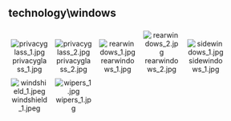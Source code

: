 ## technology\windows
<div class="col" style="display: inline-block; width: 16.66%; padding: 5px; box-sizing: border-box; text-align: center;">
<img src="https://media.evkx.net/multimedia/technology/windows/privacyglass_1_xst.jpg" class="img-thumbnail" alt="privacyglass_1.jpg">
privacyglass_1.jpg
</div>
<div class="col" style="display: inline-block; width: 16.66%; padding: 5px; box-sizing: border-box; text-align: center;">
<img src="https://media.evkx.net/multimedia/technology/windows/privacyglass_2_xst.jpg" class="img-thumbnail" alt="privacyglass_2.jpg">
privacyglass_2.jpg
</div>
<div class="col" style="display: inline-block; width: 16.66%; padding: 5px; box-sizing: border-box; text-align: center;">
<img src="https://media.evkx.net/multimedia/technology/windows/rearwindows_1_xst.jpg" class="img-thumbnail" alt="rearwindows_1.jpg">
rearwindows_1.jpg
</div>
<div class="col" style="display: inline-block; width: 16.66%; padding: 5px; box-sizing: border-box; text-align: center;">
<img src="https://media.evkx.net/multimedia/technology/windows/rearwindows_2_xst.jpg" class="img-thumbnail" alt="rearwindows_2.jpg">
rearwindows_2.jpg
</div>
<div class="col" style="display: inline-block; width: 16.66%; padding: 5px; box-sizing: border-box; text-align: center;">
<img src="https://media.evkx.net/multimedia/technology/windows/sidewindows_1_xst.jpg" class="img-thumbnail" alt="sidewindows_1.jpg">
sidewindows_1.jpg
</div>
<div class="col" style="display: inline-block; width: 16.66%; padding: 5px; box-sizing: border-box; text-align: center;">
<img src="https://media.evkx.net/multimedia/technology/windows/windshield_1_xst.jpeg" class="img-thumbnail" alt="windshield_1.jpeg">
windshield_1.jpeg
</div>
<div class="col" style="display: inline-block; width: 16.66%; padding: 5px; box-sizing: border-box; text-align: center;">
<img src="https://media.evkx.net/multimedia/technology/windows/wipers_1_xst.jpg" class="img-thumbnail" alt="wipers_1.jpg">
wipers_1.jpg
</div>
